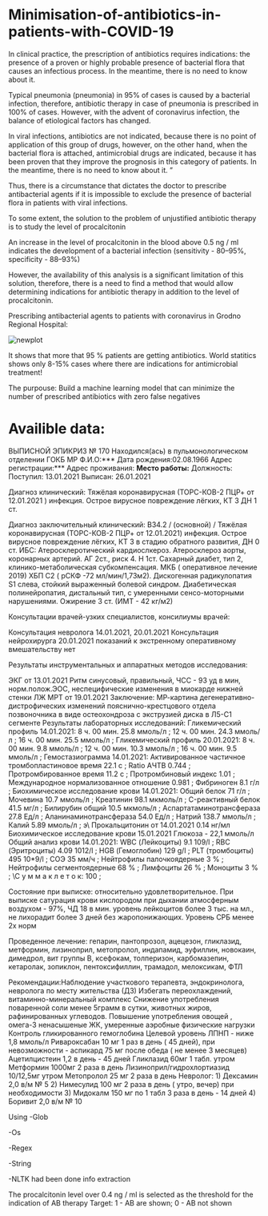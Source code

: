 # Minimisation-of-antibiotics-in-patients-with-COVID-19



In clinical practice, the prescription of antibiotics requires indications: the presence of a proven or highly probable presence of bacterial flora that causes an infectious process. In the meantime, there is no need to know about it. 

Typical pneumonia (pneumonia) in 95% of cases is caused by a bacterial infection, therefore, antibiotic therapy in case of pneumonia is prescribed in 100% of cases. However, with the advent of coronavirus infection, the balance of etiological factors has changed.

In viral infections, antibiotics are not indicated, because there is no point of application of this group of drugs, however, on the other hand, when the bacterial flora is attached, antimicrobial drugs are indicated, because it has been proven that they improve the prognosis in this category of patients. In the meantime, there is no need to know about it. ”


Thus, there is a circumstance that dictates the doctor to prescribe antibacterial agents if it is impossible to exclude the presence of bacterial flora in patients with viral infections.

To some extent, the solution to the problem of unjustified antibiotic therapy is to study the level of procalcitonin

An increase in the level of procalcitonin in the blood above 0.5 ng / ml indicates the development of a bacterial infection (sensitivity - 80–95%, specificity - 88–93%)

However, the availability of this analysis is a significant limitation of this solution, therefore, there is a need to find a method that would allow determining indications for antibiotic therapy in addition to the level of procalcitonin.

Prescribing antibacterial agents to patients with coronavirus in Grodno Regional Hospital:

![newplot](https://user-images.githubusercontent.com/75216349/113827979-8f47e000-978c-11eb-8851-d99ab2e0c7b6.png)

It shows that more that 95 % patients are getting antibiotics. World statitics shows only 8-15% cases where there are indications for antimicrobial treatment!

The purpouse: Build a machine learning model that can minimize the number of prescribed antibiotics with zero false negatives
# Availible data:
ВЫПИСНОЙ ЭПИКРИЗ № 170 Находился(ась) в пульмонологическом отделении ГОКБ МР Ф.И.О:*** Дата рождения:02.08.1966 Адрес регистрации:*** Адрес проживания: **Место работы:** Должность: Поступил: 13.01.2021 Выписан: 26.01.2021​

Диагноз клинический: Тяжёлая коронавирусная (ТОРС-КОВ-2 ПЦР+ от 12.01.2021 ) инфекция. Острое вирусное повреждение лёгких, КТ 3 ДН 1 ст.​

Диагноз заключительный клинический: B34.2 / (основной) / Тяжёлая коронавирусная (ТОРС-КОВ-2 ПЦР+ от 12.01.2021) инфекция. Острое вирусное повреждение лёгких, КТ 3 в стадию обратного развития, ДН 0 ст. ИБС: Атеросклеротический кардиослкероз. Атеросклероз аорты, коронарных артерий. АГ 2ст., риск 4. Н 1ст. Сахарный диабет, тип 2, клинико-метаболическая субкомпенсация. МКБ ( оперативное лечение 2019) ХБП С2 ( рСКФ -72 мл/мин/1,73м2). Дискогенная радикулопатия S1 слева, стойкий выраженный болевой синдром. Диабетическая полинейропатия, дистальный тип, с умеренными сенсо-моторными нарушениями. Ожирение 3 ст. (ИМТ - 42 кг/м2)​

Консультации врачей-узких специалистов, консилиумы врачей:​

Консультация невролога 14.01.2021, 20.01.2021 Консультация нейрохирурга 20.01.2021 показаний к экстренному оперативному вмешательству нет​

Результаты инструментальных и аппаратных методов исследования:​

ЭКГ от 13.01.2021 Ритм синусовый, правильный, ЧСС - 93 уд в мин, норм.полож.ЭОС, неспецифические изменения в миокарде нижней стенки ЛЖ МРТ от 19.01.2021 Заключение: МР-картина дегенеративно-дистрофических изменений пояснично-крестцового отдела позвоночника в виде остеохондроза с экструзией диска в Л5-С1 сегменте Результаты лабораторных исследований: Гликемический профиль 14.01.2021: 8 ч. 00 мин. 25.8 ммоль/л ; 12 ч. 00 мин. 24.3 ммоль/л ; 16 ч. 00 мин. 25.5 ммоль/л ; Гликемический профиль 20.01.2021: 8 ч. 00 мин. 9.8 ммоль/л ; 12 ч. 00 мин. 10.3 ммоль/л ; 16 ч. 00 мин. 9.5 ммоль/л ; Гемостазиограмма 14.01.2021: Активированное частичное тромбопластиновое время 22.1 с ; Ratio АЧТВ 0.744 ; Протромбированное время 11.2 с ; Протромбиновый индекс 1.01 ; Международное нормализованное отношение 0.981 ; Фибриноген 8.1 г/л ; Биохимическое исследование крови 14.01.2021: Общий белок 71 г/л ; Мочевина 10.7 ммоль/л ; Креатинин 98.1 мкмоль/л ; C-реактивный белок 41.5 мг/л ; Билирубин общий 10.5 мкмоль/л ; Аспартатаминотрансфераза 27.8 Ед/л ; Аланинаминотрансфераза 54.0 Ед/л ; Натрий 138.7 ммоль/л ; Калий 5.89 ммоль/л ; э\ Прокальцитонин от 14.01.2021 0.14 нг/мл Биохимическое исследование крови 15.01.2021 Глюкоза - 22,1 ммоль/л Общий анализ крови 14.01.2021: WBC (Лейкоциты) 9.1 109/l ; RBC (Эритроциты) 4.09 1012/l ; HGB (Гемоглобин) 129 g/l ; PLT (тромбоциты) 495 10*9/l ; СОЭ 35 мм/ч ; Нейтрофилы палочкоядерные 3 % ; Нейтрофилы сегментоядерные 68 % ; Лимфоциты 26 % ; Моноциты 3 % ; \С у м м а к л е т о к: 100 ;​

Состояние при выписке: относительно удовлетворительное. При выписке сатурация крови кислородом при дыхании атмосферным воздухом - 97%, ЧД 18 в мин. уровень лейкоцитов более 3 тыс. на мл., не лихорадит более 3 дней без жаропонижающих. Уровень СРБ менее 2х норм​

Проведенное лечение: гепарин, пантопрозол, ацецезон, гликлазид, метформин, лизиноприл, метопролол, индапамид, эуфиллин, новокаин, димедрол, вит группы В, ксефокам, толперизон, карбомазепин, кетаролак, зопиклон, пентоксифиллин, трамадол, мелоксикам, ФТЛ​

Рекомендации:Наблюдение участкового терапевта, эндокринолога, невролога по месту жительства (Д3) Избегать переохлаждений, витаминно-минеральный комплекс Снижение употребления поваренной соли менее 5грамм в сутки, животных жиров, рафинированных углеводов. Повышение употребления овощей , омега-3 ненасышеные ЖК, умеренные аэробные физические нагрузки Контроль гликированного гемоглобина Целевой уровень ЛПНП - ниже 1,8 ммоль/л Ривароксабан 10 мг 1 раз в день ( 45 дней), при невозможности - аспикард 75 мг после обеда ( не менее 3 месяцев) Ацетилцистеин 1,2 в день - 45 дней Гликлазид 60мг 1 табл. утром Метформин 1000мг 2 раза в день Лизиноприл/гидрохлортиазид 10/12,5мг утром Метопролол 25 мг 2 раза в день Невролог: 1) Дексамин 2,0 в/м № 5 2) Нимесулид 100 мг 2 раза в день ( утро, вечер) при необходимости 3) Мидокалм 150 мг по 1 табл 3 раза в день - 14 дней 4) Боривит 2,0 в/м № 10​

Using 
-Glob​

-Os​

-Regex​

-String​

-NLTK
had been done info extraction




The procalcitonin level over 0.4 ng / ml is selected as the threshold for the indication of AB therapy
Target:
1 - AB are shown;
0 - AB not shown
